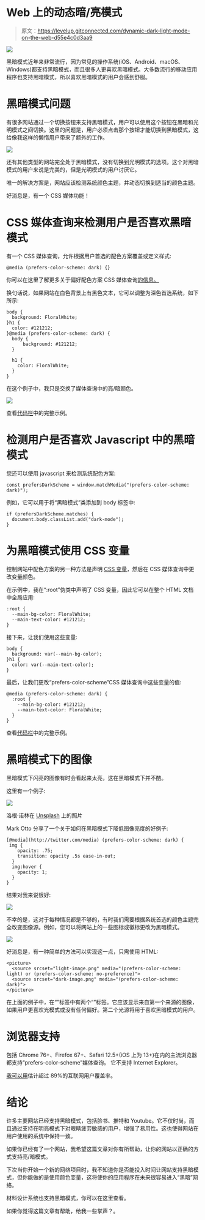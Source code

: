 # Web 上的动态暗/亮模式

> 原文：<https://levelup.gitconnected.com/dynamic-dark-light-mode-on-the-web-d55e4c0d3aa9>

![](img/d2446ba8381e4223030e05ac960b6ea9.png)

黑暗模式近年来非常流行，因为常见的操作系统(iOS、Android、macOS、Windows)都支持黑暗模式，而且很多人更喜欢黑暗模式。大多数流行的移动应用程序也支持黑暗模式，所以喜欢黑暗模式的用户会感到舒服。

# 黑暗模式问题

有很多网站通过一个切换按钮来支持黑暗模式，用户可以使用这个按钮在黑暗和光明模式之间切换。这里的问题是，用户必须点击那个按钮才能切换到黑暗模式，这给像我这样的懒惰用户带来了额外的工作。

![](img/4ca3a54b154f583530ed5a5ce87c63cb.png)

还有其他类型的网站完全处于黑暗模式，没有切换到光明模式的选项。这个对黑暗模式的用户来说是完美的，但是光明模式的用户讨厌它。

唯一的解决方案是，网站应该检测系统颜色主题，并动态切换到适当的颜色主题。

好消息是，有一个 CSS 媒体功能！

# CSS 媒体查询来检测用户是否喜欢黑暗模式

有一个 CSS 媒体查询，允许根据用户首选的配色方案覆盖或定义样式:

```
@media (prefers-color-scheme: dark) {}
```

你可以在这里了解更多关于偏好配色方案 CSS 媒体查询[的信息。](https://developer.mozilla.org/en-US/docs/Web/CSS/@media/prefers-color-scheme)

换句话说，如果网站在白色背景上有黑色文本，它可以调整为深色首选系统，如下所示:

```
body {
  background: FloralWhite;
}h1 {
  color: #121212;
}@media (prefers-color-scheme: dark) {
  body {
      background: #121212;
  }

  h1 {
    color: FloralWhite;
  }
}
```

在这个例子中，我只是交换了媒体查询中的亮/暗颜色。

![](img/2a431a15bfb6f263a48b6c9f4be26c3f.png)

查看[代码栏](https://codepen.io/aramvr/pen/QWGWKbX)中的完整示例。

# 检测用户是否喜欢 Javascript 中的黑暗模式

您还可以使用 javascript 来检测系统配色方案:

```
const prefersDarkScheme = window.matchMedia("(prefers-color-scheme: dark)");
```

例如，它可以用于将“黑暗模式”类添加到 body 标签中:

```
if (prefersDarkScheme.matches) {
  document.body.classList.add("dark-mode");
}
```

# 为黑暗模式使用 CSS 变量

控制网站中配色方案的另一种方法是声明 [CSS 变量](https://developer.mozilla.org/en-US/docs/Web/CSS/Using_CSS_custom_properties)，然后在 CSS 媒体查询中更改变量颜色。

在示例中，我在“:root”伪类中声明了 CSS 变量，因此它可以在整个 HTML 文档中全局应用:

```
:root {
  --main-bg-color: FloralWhite;
  --main-text-color: #121212;
}
```

接下来，让我们使用这些变量:

```
body {
  background: var(--main-bg-color);
}h1 {
  color: var(--main-text-color);
}
```

最后，让我们更改“prefers-color-scheme”CSS 媒体查询中这些变量的值:

```
@media (prefers-color-scheme: dark) {
  :root {
    --main-bg-color: #121212;
    --main-text-color: FloralWhite;
  }
}
```

查看[代码栏](https://codepen.io/aramvr/pen/ExNxNdr)中的完整示例。

# 黑暗模式下的图像

黑暗模式下闪亮的图像有时会看起来太亮，这在黑暗模式下并不酷。

这里有一个例子:

![](img/935fdec7bae113a5824c681993c9df34.png)

洛根·诺林在 [Unsplash](https://unsplash.com/photos/EvceCyopkKI) 上的照片

Mark Otto 分享了一个关于如何在黑暗模式下降低图像亮度的好例子:

```
[@media](http://twitter.com/media) (prefers-color-scheme: dark) {
 img {
    opacity: .75;
    transition: opacity .5s ease-in-out;
  }
  img:hover {
    opacity: 1;
  }
}
```

结果对我来说很好:

![](img/db2ed1c100314a30a9639b0de0982680.png)

不幸的是，这对于每种情况都是不够的，有时我们需要根据系统首选的颜色主题完全改变图像源。例如，您可以将网站上的一些图标或徽标更改为黑暗模式。

![](img/7a65c4a71ddddb67d3af9056bc5283fd.png)

好消息是，有一种简单的方法可以实现这一点，只需使用 HTML:

```
<picture>
  <source srcset="light-image.png" media="(prefers-color-scheme: light) or (prefers-color-scheme: no-preference)">
  <source srcset="dark-image.png" media="(prefers-color-scheme: dark)">
</picture>
```

在上面的例子中，在“<picture>”标签中有两个“”标签。它应该显示来自第一个来源的图像，如果用户更喜欢光模式或没有任何偏好。第二个光源将用于喜欢黑暗模式的用户。</picture>

# 浏览器支持

包括 Chrome 76+、Firefox 67+、Safari 12.5+(iOS 上为 13+)在内的主流浏览器都支持“prefers-color-scheme”媒体查询。
它不支持 Internet Explorer。

[我可以用](https://caniuse.com/?search=prefers-color-scheme)估计超过 89%的互联网用户覆盖率。

# 结论

许多主要网站已经支持黑暗模式，包括脸书、推特和 Youtube。它不仅时尚，而且通过支持在明亮模式下对眼睛疲劳敏感的用户，增强了易用性。这也使得网站在用户使用的系统中保持一致。

如果你已经有了一个网站，我希望这篇文章对你有所帮助，让你的网站以正确的方式支持亮/暗模式。

下次当你开始一个新的网络项目时，我不知道你是否能投入时间让网站支持黑暗模式，但你能做的是使用颜色变量，这将使你的应用程序在未来很容易进入“黑暗”网络。

材料设计系统也支持黑暗模式，你可以在这里查看。

如果你觉得这篇文章有帮助，给我一些掌声？。